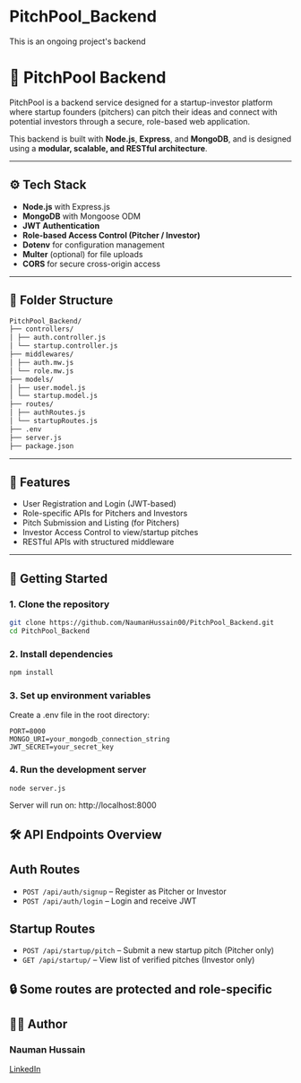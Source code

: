 # PitchPool_Backend
This is an ongoing project's backend


# 🎯 PitchPool Backend

PitchPool is a backend service designed for a startup-investor platform where startup founders (pitchers) can pitch their ideas and connect with potential investors through a secure, role-based web application.

This backend is built with **Node.js**, **Express**, and **MongoDB**, and is designed using a **modular, scalable, and RESTful architecture**.

---

## ⚙️ Tech Stack

- **Node.js** with Express.js
- **MongoDB** with Mongoose ODM
- **JWT Authentication**
- **Role-based Access Control (Pitcher / Investor)**
- **Dotenv** for configuration management
- **Multer** (optional) for file uploads
- **CORS** for secure cross-origin access

---

## 📁 Folder Structure
```bash
PitchPool_Backend/
├── controllers/
│ ├── auth.controller.js
│ └── startup.controller.js
├── middlewares/
│ ├── auth.mw.js
│ └── role.mw.js
├── models/
│ ├── user.model.js
│ └── startup.model.js
├── routes/
│ ├── authRoutes.js
│ └── startupRoutes.js
├── .env
├── server.js
├── package.json
```

---

## 🔐 Features

- User Registration and Login (JWT-based)
- Role-specific APIs for Pitchers and Investors
- Pitch Submission and Listing (for Pitchers)
- Investor Access Control to view/startup pitches
- RESTful APIs with structured middleware

---

## 🚀 Getting Started

### 1. Clone the repository
```bash
git clone https://github.com/NaumanHussain00/PitchPool_Backend.git
cd PitchPool_Backend
```

### 2. Install dependencies
```bash
npm install
```

### 3. Set up environment variables
Create a .env file in the root directory:
```env
PORT=8000
MONGO_URI=your_mongodb_connection_string
JWT_SECRET=your_secret_key
```

### 4. Run the development server
```bash
node server.js
```
Server will run on: http://localhost:8000

## 🛠️ API Endpoints Overview

## Auth Routes
- `POST /api/auth/signup` – Register as Pitcher or Investor
- `POST /api/auth/login` – Login and receive JWT

## Startup Routes
- `POST /api/startup/pitch` – Submit a new startup pitch (Pitcher only)
- `GET /api/startup/` – View list of verified pitches (Investor only)

## 🔒 Some routes are protected and role-specific

## 🧑‍💻 Author

### Nauman Hussain
[LinkedIn](www.linkedin.com/in/nauman-hussain-a89297262)
